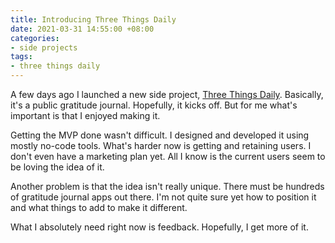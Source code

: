 ```yaml
---
title: Introducing Three Things Daily
date: 2021-03-31 14:55:00 +08:00
categories:
- side projects
tags:
- three things daily
---
```


A few days ago I launched a new side project, [Three Things Daily](https://threethingsdaily.xyz). Basically, it's a public gratitude journal. Hopefully, it kicks off. But for me what's important is that I enjoyed making it.

Getting the MVP done wasn't difficult. I designed and developed it using mostly no-code tools. What's harder now is getting and retaining users. I don't even have a marketing plan yet. All I know is the current users seem to be loving the idea of it.

Another problem is that the idea isn't really unique. There must be hundreds of gratitude journal apps out there. I'm not quite sure yet how to position it and what things to add to make it different.

What I absolutely need right now is feedback. Hopefully, I get more of it.